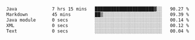 <!--START_SECTION:waka-->

```txt
Java             7 hrs 15 mins   ██████████████████████▓░░   90.27 %
Markdown         45 mins         ██▒░░░░░░░░░░░░░░░░░░░░░░   09.39 %
Java module      0 secs          ░░░░░░░░░░░░░░░░░░░░░░░░░   00.14 %
XML              0 secs          ░░░░░░░░░░░░░░░░░░░░░░░░░   00.12 %
Text             0 secs          ░░░░░░░░░░░░░░░░░░░░░░░░░   00.04 %
```

<!--END_SECTION:waka-->
